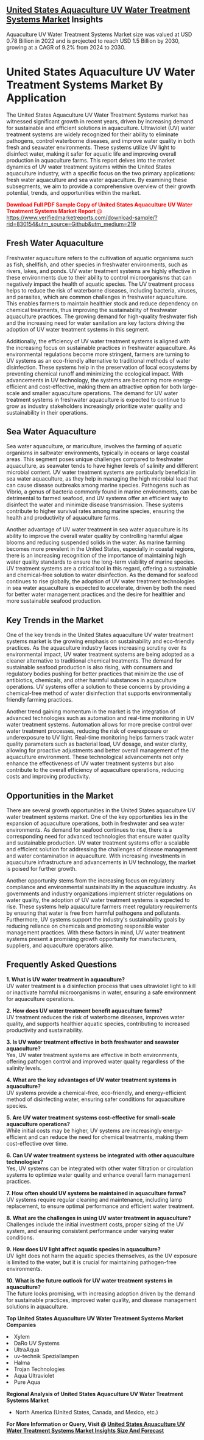 <h2><a href="https://www.verifiedmarketreports.com/download-sample/?rid=830154&amp;utm_source=Github&amp;utm_medium=219" target="_blank">United States Aquaculture UV Water Treatment Systems Market</a> Insights</h2><p>Aquaculture UV Water Treatment Systems Market size was valued at USD 0.78 Billion in 2022 and is projected to reach USD 1.5 Billion by 2030, growing at a CAGR of 9.2% from 2024 to 2030.</p><p><h1>United States Aquaculture UV Water Treatment Systems Market By Application</h1> <p>The United States Aquaculture UV Water Treatment Systems market has witnessed significant growth in recent years, driven by increasing demand for sustainable and efficient solutions in aquaculture. Ultraviolet (UV) water treatment systems are widely recognized for their ability to eliminate pathogens, control waterborne diseases, and improve water quality in both fresh and seawater environments. These systems utilize UV light to disinfect water, making it safer for aquatic life and improving overall production in aquaculture farms. This report delves into the market dynamics of UV water treatment systems within the United States aquaculture industry, with a specific focus on the two primary applications: fresh water aquaculture and sea water aquaculture. By examining these subsegments, we aim to provide a comprehensive overview of their growth potential, trends, and opportunities within the market. <p><span class=""><span style="color: #ff0000;"><strong>Download Full PDF Sample Copy of United States Aquaculture UV Water Treatment Systems Market Report</strong> @ </span><a href="https://www.verifiedmarketreports.com/download-sample/?rid=830154&amp;utm_source=Github&amp;utm_medium=219" target="_blank">https://www.verifiedmarketreports.com/download-sample/?rid=830154&amp;utm_source=Github&amp;utm_medium=219</a></span></p> <h2>Fresh Water Aquaculture</h2> <p>Freshwater aquaculture refers to the cultivation of aquatic organisms such as fish, shellfish, and other species in freshwater environments, such as rivers, lakes, and ponds. UV water treatment systems are highly effective in these environments due to their ability to control microorganisms that can negatively impact the health of aquatic species. The UV treatment process helps to reduce the risk of waterborne diseases, including bacteria, viruses, and parasites, which are common challenges in freshwater aquaculture. This enables farmers to maintain healthier stock and reduce dependency on chemical treatments, thus improving the sustainability of freshwater aquaculture practices. The growing demand for high-quality freshwater fish and the increasing need for water sanitation are key factors driving the adoption of UV water treatment systems in this segment. <p>Additionally, the efficiency of UV water treatment systems is aligned with the increasing focus on sustainable practices in freshwater aquaculture. As environmental regulations become more stringent, farmers are turning to UV systems as an eco-friendly alternative to traditional methods of water disinfection. These systems help in the preservation of local ecosystems by preventing chemical runoff and minimizing the ecological impact. With advancements in UV technology, the systems are becoming more energy-efficient and cost-effective, making them an attractive option for both large-scale and smaller aquaculture operations. The demand for UV water treatment systems in freshwater aquaculture is expected to continue to grow as industry stakeholders increasingly prioritize water quality and sustainability in their operations. <h2>Sea Water Aquaculture</h2> <p>Sea water aquaculture, or mariculture, involves the farming of aquatic organisms in saltwater environments, typically in oceans or large coastal areas. This segment poses unique challenges compared to freshwater aquaculture, as seawater tends to have higher levels of salinity and different microbial content. UV water treatment systems are particularly beneficial in sea water aquaculture, as they help in managing the high microbial load that can cause disease outbreaks among marine species. Pathogens such as Vibrio, a genus of bacteria commonly found in marine environments, can be detrimental to farmed seafood, and UV systems offer an efficient way to disinfect the water and minimize disease transmission. These systems contribute to higher survival rates among marine species, ensuring the health and productivity of aquaculture farms. <p>Another advantage of UV water treatment in sea water aquaculture is its ability to improve the overall water quality by controlling harmful algae blooms and reducing suspended solids in the water. As marine farming becomes more prevalent in the United States, especially in coastal regions, there is an increasing recognition of the importance of maintaining high water quality standards to ensure the long-term viability of marine species. UV treatment systems are a critical tool in this regard, offering a sustainable and chemical-free solution to water disinfection. As the demand for seafood continues to rise globally, the adoption of UV water treatment technologies in sea water aquaculture is expected to accelerate, driven by both the need for better water management practices and the desire for healthier and more sustainable seafood production. <h2>Key Trends in the Market</h2> <p>One of the key trends in the United States aquaculture UV water treatment systems market is the growing emphasis on sustainability and eco-friendly practices. As the aquaculture industry faces increasing scrutiny over its environmental impact, UV water treatment systems are being adopted as a cleaner alternative to traditional chemical treatments. The demand for sustainable seafood production is also rising, with consumers and regulatory bodies pushing for better practices that minimize the use of antibiotics, chemicals, and other harmful substances in aquaculture operations. UV systems offer a solution to these concerns by providing a chemical-free method of water disinfection that supports environmentally friendly farming practices. <p>Another trend gaining momentum in the market is the integration of advanced technologies such as automation and real-time monitoring in UV water treatment systems. Automation allows for more precise control over water treatment processes, reducing the risk of overexposure or underexposure to UV light. Real-time monitoring helps farmers track water quality parameters such as bacterial load, UV dosage, and water clarity, allowing for proactive adjustments and better overall management of the aquaculture environment. These technological advancements not only enhance the effectiveness of UV water treatment systems but also contribute to the overall efficiency of aquaculture operations, reducing costs and improving productivity. <h2>Opportunities in the Market</h2> <p>There are several growth opportunities in the United States aquaculture UV water treatment systems market. One of the key opportunities lies in the expansion of aquaculture operations, both in freshwater and sea water environments. As demand for seafood continues to rise, there is a corresponding need for advanced technologies that ensure water quality and sustainable production. UV water treatment systems offer a scalable and efficient solution for addressing the challenges of disease management and water contamination in aquaculture. With increasing investments in aquaculture infrastructure and advancements in UV technology, the market is poised for further growth. <p>Another opportunity stems from the increasing focus on regulatory compliance and environmental sustainability in the aquaculture industry. As governments and industry organizations implement stricter regulations on water quality, the adoption of UV water treatment systems is expected to rise. These systems help aquaculture farmers meet regulatory requirements by ensuring that water is free from harmful pathogens and pollutants. Furthermore, UV systems support the industry's sustainability goals by reducing reliance on chemicals and promoting responsible water management practices. With these factors in mind, UV water treatment systems present a promising growth opportunity for manufacturers, suppliers, and aquaculture operators alike. <h2>Frequently Asked Questions</h2> <p><strong>1. What is UV water treatment in aquaculture?</strong><br>UV water treatment is a disinfection process that uses ultraviolet light to kill or inactivate harmful microorganisms in water, ensuring a safe environment for aquaculture operations.</p> <p><strong>2. How does UV water treatment benefit aquaculture farms?</strong><br>UV treatment reduces the risk of waterborne diseases, improves water quality, and supports healthier aquatic species, contributing to increased productivity and sustainability.</p> <p><strong>3. Is UV water treatment effective in both freshwater and seawater aquaculture?</strong><br>Yes, UV water treatment systems are effective in both environments, offering pathogen control and improved water quality regardless of the salinity levels.</p> <p><strong>4. What are the key advantages of UV water treatment systems in aquaculture?</strong><br>UV systems provide a chemical-free, eco-friendly, and energy-efficient method of disinfecting water, ensuring safer conditions for aquaculture species.</p> <p><strong>5. Are UV water treatment systems cost-effective for small-scale aquaculture operations?</strong><br>While initial costs may be higher, UV systems are increasingly energy-efficient and can reduce the need for chemical treatments, making them cost-effective over time.</p> <p><strong>6. Can UV water treatment systems be integrated with other aquaculture technologies?</strong><br>Yes, UV systems can be integrated with other water filtration or circulation systems to optimize water quality and enhance overall farm management practices.</p> <p><strong>7. How often should UV systems be maintained in aquaculture farms?</strong><br>UV systems require regular cleaning and maintenance, including lamp replacement, to ensure optimal performance and efficient water treatment.</p> <p><strong>8. What are the challenges in using UV water treatment in aquaculture?</strong><br>Challenges include the initial investment costs, proper sizing of the UV system, and ensuring consistent performance under varying water conditions.</p> <p><strong>9. How does UV light affect aquatic species in aquaculture?</strong><br>UV light does not harm the aquatic species themselves, as the UV exposure is limited to the water, but it is crucial for maintaining pathogen-free environments.</p> <p><strong>10. What is the future outlook for UV water treatment systems in aquaculture?</strong><br>The future looks promising, with increasing adoption driven by the demand for sustainable practices, improved water quality, and disease management solutions in aquaculture.</p> </p><p><strong>Top United States Aquaculture UV Water Treatment Systems Market Companies</strong></p><div data-test-id=""><p><li>Xylem</li><li> DaRo UV Systems</li><li> UltraAqua</li><li> uv-technik Speziallampen</li><li> Halma</li><li> Trojan Technologies</li><li> Aqua Ultraviolet</li><li> Pure Aqua</li></p><div><strong>Regional Analysis of&nbsp;United States Aquaculture UV Water Treatment Systems Market</strong></div><ul><li dir="ltr"><p dir="ltr">North America&nbsp;(United States, Canada, and Mexico, etc.)</p></li></ul><p><strong>For More Information or Query, Visit @&nbsp;</strong><strong><a href="https://www.verifiedmarketreports.com/product/aquaculture-uv-water-treatment-systems-market/?utm_source=Github&amp;utm_medium=219" target="_blank">United States Aquaculture UV Water Treatment Systems Market Insights Size And Forecast</a></strong></p></div>
